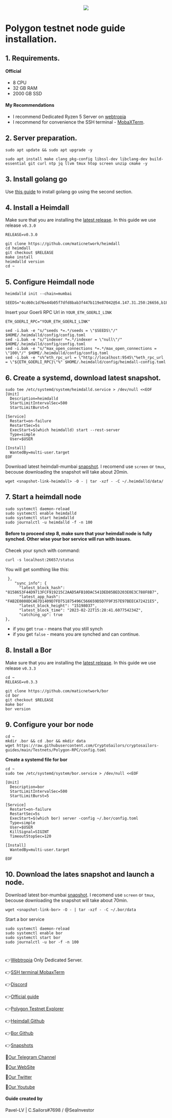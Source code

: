 <p align="center">
 <img src="https://i.postimg.cc/RZfxLxXb/Polygon-logo-resized-jpeg.jpg"/></a>
</p>

# Polygon testnet node guide installation.

## 1. Requirements.
#### Official 
- 8 CPU
- 32 GB RAM
- 2000 GB SSD
#### My Recommendations
- I recommend Dedicated Ryzen 5 Server on [webtropia](https://www.webtropia.com/?kwk=255074042020228216158042)
- I recommend for convenience the SSH terminal - [MobaXTerm](https://mobaxterm.mobatek.net/download.html).

## 2. Server preparation.
```
sudo apt update && sudo apt upgrade -y
```
```
sudo apt install make clang pkg-config libssl-dev libclang-dev build-essential git curl ntp jq llvm tmux htop screen unzip cmake -y
```
## 3. Install golang go
Use [this guide](https://github.com/CryptoSailors/cryptosailors-tools/tree/main/Install%20Golang%20%22Go%22#2-if-you-installing-golang-go-on-clear-server-you-need-input-following-commands) to install golang go using the second section.

## 4. Install a Heimdall
Make sure that you are installing the [latest release](https://github.com/maticnetwork/heimdall/tags). In this guide we use release `v0.3.0`
```
RELEASE=v0.3.0
```
```
git clone https://github.com/maticnetwork/heimdall
cd heimdall
git checkout $RELEASE
make install
heimdalld version
cd ~
```
## 5. Configure Heimdall node
```
heimdalld init --chain=mumbai
```
```
SEEDS="4cd60c1d76e44b05f7dfd8bab3f447b119e87042@54.147.31.250:26656,b18bbe1f3d8576f4b73d9b18976e71c65e839149@34.226.134.117:26656"
```
Insert your Goerli RPC Url in `YOUR_ETH_GOERLI_LINK`
```
ETH_GOERLI_RPC="YOUR_ETH_GOERLI_LINK"
```
```
sed -i.bak -e "s/^seeds *=.*/seeds = \"$SEEDS\"/" $HOME/.heimdalld/config/config.toml
sed -i.bak -e "s/^indexer *=.*/indexer = \"null\"/" $HOME/.heimdalld/config/config.toml
sed -i.bak -e "s/^max_open_connections *=.*/max_open_connections = \"100\"/" $HOME/.heimdalld/config/config.toml
sed -i.bak -e "s%^eth_rpc_url = \"http://localhost:9545\"%eth_rpc_url = \"${ETH_GOERLI_RPC}\"%" $HOME/.heimdalld/config/heimdall-config.toml
```

## 6. Create a systemd, download latest snapshot.
```
sudo tee /etc/systemd/system/heimdalld.service > /dev/null <<EOF
[Unit]
  Description=heimdalld
  StartLimitIntervalSec=500
  StartLimitBurst=5

[Service]
  Restart=on-failure
  RestartSec=5s
  ExecStart=$(which heimdalld) start --rest-server
  Type=simple
  User=$USER

[Install]
  WantedBy=multi-user.target
EOF
```
Download latest heimdall-mumbai [snapshot](https://snapshots.polygon.technology/). I recomend use `screen` or `tmux`, becouse downloading the snapshot will take about 20min.
```
wget <snapshot-link-heimdall> -O - | tar -xzf - -C ~/.heimdalld/data/
```
## 7. Start a heimdall node
```
sudo systemctl daemon-reload
sudo systemctl enable heimdalld
sudo systemctl start heimdalld
sudo journalctl -u heimdalld -f -n 100
```
#### Before to proceed step 8, make sure that your heimdall node is fully synched. Other wise your bor service will run with issues.

Checek your synch with command:
```
curl -s localhost:26657/status
```
You will get somthing like this:
```
 },
    "sync_info": {
      "latest_block_hash": "8158653F44D9713FCF919215C2AAD5AFB10DAC541DED85BED203E0E3C788F8B7",
      "latest_app_hash": "FAB2E0808DCA67D1409D7FD751875496C566659D5D7F9F357E97BEECA72421E5",
      "latest_block_height": "15198037",
      "latest_block_time": "2023-02-22T15:28:41.607754234Z",
      "catching_up": true
},
```
 - if you get `true`  - means that you still synch
 - if you get `false` - means you are synched and can continue.

## 8. Install a Bor
Make sure that you are installing the [latest release](https://github.com/maticnetwork/bor/tags). In this guide we use release `v0.3.3`
```
cd ~
RELEASE=v0.3.3
```
```
git clone https://github.com/maticnetwork/bor
cd bor
git checkout $RELEASE
make bor
bor version
```

## 9. Configure your bor node
```
cd ~
mkdir .bor && cd .bor && mkdir data 
wget https://raw.githubusercontent.com/CryptoSailors/cryptosailors-guides/main/Testnets/Polygon-RPC/config.toml
```
**Create a systemd file for bor**
```
cd ~
sudo tee /etc/systemd/system/bor.service > /dev/null <<EOF

[Unit]
  Description=bor
  StartLimitIntervalSec=500
  StartLimitBurst=5

[Service]
  Restart=on-failure
  RestartSec=5s
  ExecStart=$(which bor) server -config ~/.bor/config.toml
  Type=simple
  User=$USER
  KillSignal=SIGINT
  TimeoutStopSec=120

[Install]
  WantedBy=multi-user.target
  
EOF
```
## 10. Download the lates snapshot and launch a node.
Download latest bor-mumbai [snapshot](https://snapshots.polygon.technology/). I recomend use `screen` or `tmux`, becouse downloading the snapshot will take about 70min.
```
wget <snapshot-link-bor> -O - | tar -xzf - -C ~/.bor/data
```
Start a bor service
```
sudo systemctl daemon-reload
sudo systemctl enable bor
sudo systemctl start bor
sudo journalctl -u bor -f -n 100
```
#
👉[Webtropia](https://www.webtropia.com/?kwk=255074042020228216158042) Only Dedicated Server.

👉[SSH terminal MobaxTerm](https://mobaxterm.mobatek.net/download.html)

👉[Discord](https://discord.gg/0xpolygon)

👉[Official guide](https://wiki.polygon.technology/)

👉[Polygon Testnet Explorer](https://staking.polygon.technology)

👉[Heimdall Github](https://github.com/maticnetwork/heimdall/tags)

👉[Bor Github](https://github.com/maticnetwork/bor/tags)

👉[Snapshots](https://snapshots.polygon.technology/) 

🔰[Our Telegram Channel](https://t.me/CryptoSailorsAnn)

🔰[Our WebSite](cryptosailors.tech)

🔰[Our Twitter](https://twitter.com/Crypto_Sailors)

🔰[Our Youtube](https://www.youtube.com/@CryptoSailors)

#### Guide created by 
Pavel-LV | C.Sailors#7698 / @SeaInvestor
